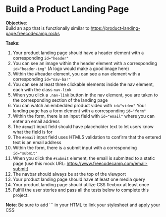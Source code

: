 # Build a Product Landing Page
**Objective**: <br>
Build an app that is functionally similar to https://product-landing-page.freecodecamp.rocks

**Tasks**:

1. Your product landing page should have a header element with a corresponding `id="header"`
2. You can see an image within the header element with a corresponding `id="header-img"` (A logo would make a good image here)
3. Within the #header element, you can see a nav element with a corresponding `id="nav-bar"`
4. You can see at least three clickable elements inside the nav element, each with the class `nav-link`
5. When you click a `.nav-link` button in the nav element, you are taken to the corresponding section of the landing page
6. You can watch an embedded product video with `id="video"`
Your landing page has a form element with a corresponding `id="form"`
7. Within the form, there is an input field with `id="email"` where you can enter an email address
8. The `#email` input field should have placeholder text to let users know what the field is for
9. The `#email` input field uses HTML5 validation to confirm that the entered text is an email address
10. Within the form, there is a submit input with a corresponding `id="submit"`
11. When you click the `#submit` element, the email is submitted to a static page (use this mock URL: https://www.freecodecamp.com/email-submit)
12. The navbar should always be at the top of the viewport
13. Your product landing page should have at least one media query
14. Your product landing page should utilize CSS flexbox at least once
15. Fulfill the user stories and pass all the tests below to complete this project. 

**Note**: Be sure to add `<link rel="stylesheet" href="styles.css">`` in your HTML to link your stylesheet and apply your CSS

